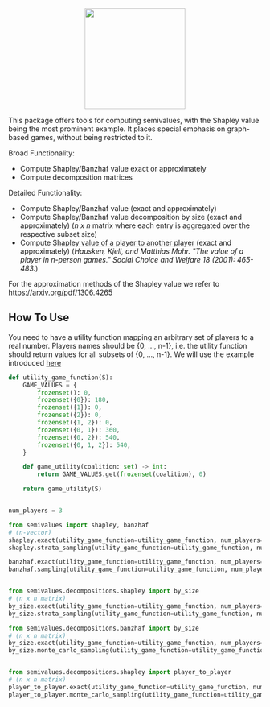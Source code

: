<div style="text-align: center;">
    <img src="https://raw.githubusercontent.com/SimonGlomb/Metadata/dfcd6ac77dcc40e1e6562ce2b35c62114f1d3a95/logo.svg"
" width="200">
</div>

This package offers tools for computing semivalues, with the Shapley value being the most prominent example. 
It places special emphasis on graph-based games, without being restricted to it.

Broad Functionality:
- Compute Shapley/Banzhaf value exact or approximately
- Compute decomposition matrices

Detailed Functionality:
- Compute Shapley/Banzhaf value (exact and approximately)
- Compute Shapley/Banzhaf value decomposition by size (exact and approximately) (_n x n_ matrix where each entry is aggregated over the respective subset size)
- Compute [Shapley value of a player to another player](https://link.springer.com/content/pdf/10.1007/s003550000070.pdf) (exact and approximately) (_Hausken, Kjell, and Matthias Mohr. "The value of a player in n-person games." Social Choice and Welfare 18 (2001): 465-483._)

For the approximation methods of the Shapley value we refer to https://arxiv.org/pdf/1306.4265

## How To Use
You need to have a utility function mapping an arbitrary set of players to a real number. Players names should be {0, ..., n-1}, i.e. the utility function should return values for all subsets of {0, ..., n-1}.
We will use the example introduced [here](https://link.springer.com/content/pdf/10.1007/s003550000070.pdf)
```python
def utility_game_function(S):
    GAME_VALUES = {
        frozenset(): 0,
        frozenset({0}): 180,
        frozenset({1}): 0,
        frozenset({2}): 0,
        frozenset({1, 2}): 0,
        frozenset({0, 1}): 360,
        frozenset({0, 2}): 540,
        frozenset({0, 1, 2}): 540,
    }

    def game_utility(coalition: set) -> int:
        return GAME_VALUES.get(frozenset(coalition), 0)

    return game_utility(S)


num_players = 3

from semivalues import shapley, banzhaf
# (n-vector)
shapley.exact(utility_game_function=utility_game_function, num_players=num_players)
shapley.strata_sampling(utility_game_function=utility_game_function, num_players=num_players, num_samples=100000)

banzhaf.exact(utility_game_function=utility_game_function, num_players=num_players)
banzhaf.sampling(utility_game_function=utility_game_function, num_players=num_players, num_samples=100000)


from semivalues.decompositions.shapley import by_size
# (n x n matrix)
by_size.exact(utility_game_function=utility_game_function, num_players=num_players)
by_size.strata_sampling(utility_game_function=utility_game_function, num_players=num_players, num_samples=100000)

from semivalues.decompositions.banzhaf import by_size
# (n x n matrix)
by_size.exact(utility_game_function=utility_game_function, num_players=num_players)
by_size.monte_carlo_sampling(utility_game_function=utility_game_function, num_players=num_players, num_samples=100000)


from semivalues.decompositions.shapley import player_to_player
# (n x n matrix)
player_to_player.exact(utility_game_function=utility_game_function, num_players=num_players)
player_to_player.monte_carlo_sampling(utility_game_function=utility_game_function, num_players=num_players, num_samples=100000)
```